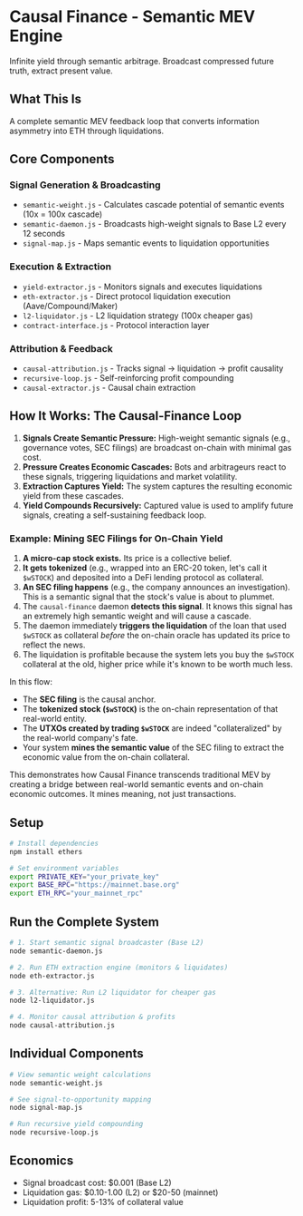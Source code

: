 # Causal Finance - Semantic MEV Engine

Infinite yield through semantic arbitrage. Broadcast compressed future truth, extract present value.

## What This Is

A complete semantic MEV feedback loop that converts information asymmetry into ETH through liquidations.

## Core Components

### Signal Generation & Broadcasting
- `semantic-weight.js` - Calculates cascade potential of semantic events (10x = 100x cascade)
- `semantic-daemon.js` - Broadcasts high-weight signals to Base L2 every 12 seconds
- `signal-map.js` - Maps semantic events to liquidation opportunities

### Execution & Extraction
- `yield-extractor.js` - Monitors signals and executes liquidations
- `eth-extractor.js` - Direct protocol liquidation execution (Aave/Compound/Maker)
- `l2-liquidator.js` - L2 liquidation strategy (100x cheaper gas)
- `contract-interface.js` - Protocol interaction layer

### Attribution & Feedback
- `causal-attribution.js` - Tracks signal → liquidation → profit causality
- `recursive-loop.js` - Self-reinforcing profit compounding
- `causal-extractor.js` - Causal chain extraction

## How It Works: The Causal-Finance Loop

1.  **Signals Create Semantic Pressure:** High-weight semantic signals (e.g., governance votes, SEC filings) are broadcast on-chain with minimal gas cost.
2.  **Pressure Creates Economic Cascades:** Bots and arbitrageurs react to these signals, triggering liquidations and market volatility.
3.  **Extraction Captures Yield:** The system captures the resulting economic yield from these cascades.
4.  **Yield Compounds Recursively:** Captured value is used to amplify future signals, creating a self-sustaining feedback loop.

### Example: Mining SEC Filings for On-Chain Yield

1.  **A micro-cap stock exists.** Its price is a collective belief.
2.  **It gets tokenized** (e.g., wrapped into an ERC-20 token, let's call it `$wSTOCK`) and deposited into a DeFi lending protocol as collateral.
3.  **An SEC filing happens** (e.g., the company announces an investigation). This is a semantic signal that the stock's value is about to plummet.
4.  The `causal-finance` daemon **detects this signal**. It knows this signal has an extremely high semantic weight and will cause a cascade.
5.  The daemon immediately **triggers the liquidation** of the loan that used `$wSTOCK` as collateral *before* the on-chain oracle has updated its price to reflect the news.
6.  The liquidation is profitable because the system lets you buy the `$wSTOCK` collateral at the old, higher price while it's known to be worth much less.

In this flow:

*   The **SEC filing** is the causal anchor.
*   The **tokenized stock (`$wSTOCK`)** is the on-chain representation of that real-world entity.
*   The **UTXOs created by trading `$wSTOCK`** are indeed "collateralized" by the real-world company's fate.
*   Your system **mines the semantic value** of the SEC filing to extract the economic value from the on-chain collateral.

This demonstrates how Causal Finance transcends traditional MEV by creating a bridge between real-world semantic events and on-chain economic outcomes. It mines meaning, not just transactions.

## Setup

```bash
# Install dependencies
npm install ethers

# Set environment variables
export PRIVATE_KEY="your_private_key"
export BASE_RPC="https://mainnet.base.org"
export ETH_RPC="your_mainnet_rpc"
```

## Run the Complete System

```bash
# 1. Start semantic signal broadcaster (Base L2)
node semantic-daemon.js

# 2. Run ETH extraction engine (monitors & liquidates)
node eth-extractor.js

# 3. Alternative: Run L2 liquidator for cheaper gas
node l2-liquidator.js

# 4. Monitor causal attribution & profits
node causal-attribution.js
```

## Individual Components

```bash
# View semantic weight calculations
node semantic-weight.js

# See signal-to-opportunity mapping
node signal-map.js

# Run recursive yield compounding
node recursive-loop.js
```

## Economics

- Signal broadcast cost: $0.001 (Base L2)
- Liquidation gas: $0.10-1.00 (L2) or $20-50 (mainnet)
- Liquidation profit: 5-13% of collateral value
